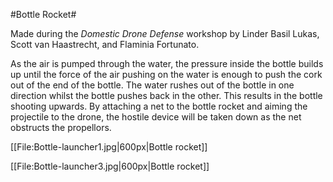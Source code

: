 #Bottle Rocket#

Made during the *Domestic Drone Defense* workshop by Linder Basil Lukas, Scott van Haastrecht, and Flaminia Fortunato.

As the air is pumped through the water, the pressure inside the bottle builds up until the force of the air pushing on the water is enough to push the cork out of the end of the bottle. The water rushes out of the bottle in one direction whilst the bottle pushes back in the other. This results in the bottle shooting upwards. By attaching a net to the bottle rocket and aiming the projectile to the drone, the hostile device will be taken down as the net obstructs the propellors. 

[[File:Bottle-launcher1.jpg|600px|Bottle rocket]]

[[File:Bottle-launcher3.jpg|600px|Bottle rocket]]
